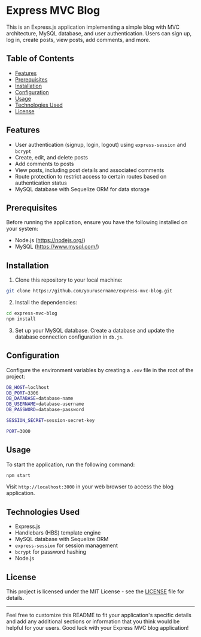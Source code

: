 # Express MVC Blog

This is an Express.js application implementing a simple blog with MVC architecture, MySQL database, and user authentication. Users can sign up, log in, create posts, view posts, add comments, and more.

## Table of Contents

- [Features](#features)
- [Prerequisites](#prerequisites)
- [Installation](#installation)
- [Configuration](#configuration)
- [Usage](#usage)
- [Technologies Used](#technologies-used)
- [License](#license)

## Features

- User authentication (signup, login, logout) using `express-session` and `bcrypt`
- Create, edit, and delete posts
- Add comments to posts
- View posts, including post details and associated comments
- Route protection to restrict access to certain routes based on authentication status
- MySQL database with Sequelize ORM for data storage

## Prerequisites

Before running the application, ensure you have the following installed on your system:

- Node.js (https://nodejs.org/)
- MySQL (https://www.mysql.com/)

## Installation

1. Clone this repository to your local machine:

```bash
git clone https://github.com/yourusername/express-mvc-blog.git
```

2. Install the dependencies:

```bash
cd express-mvc-blog
npm install
```

3. Set up your MySQL database. Create a database and update the database connection configuration in `db.js`.

## Configuration

Configure the environment variables by creating a `.env` file in the root of the project:

```bash
DB_HOST=loclhost
DB_PORT=3306
DB_DATABASE=database-name
DB_USERNAME=database-username
DB_PASSWORD=database-password

SESSION_SECRET=session-secret-key

PORT=3000
```

## Usage

To start the application, run the following command:

```bash
npm start
```

Visit `http://localhost:3000` in your web browser to access the blog application.

## Technologies Used

- Express.js
- Handlebars (HBS) template engine
- MySQL database with Sequelize ORM
- `express-session` for session management
- `bcrypt` for password hashing
- Node.js

## License

This project is licensed under the MIT License - see the [LICENSE](LICENSE) file for details.

---

Feel free to customize this README to fit your application's specific details and add any additional sections or information that you think would be helpful for your users. Good luck with your Express MVC blog application!